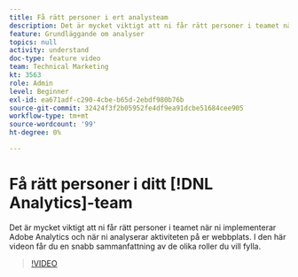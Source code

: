 ```yaml
---
title: Få rätt personer i ert analysteam
description: Det är mycket viktigt att ni får rätt personer i teamet när ni implementerar Adobe Analytics och när ni analyserar aktiviteten på er webbplats. I den här videon får du en snabb sammanfattning av de olika roller du vill fylla.
feature: Grundläggande om analyser
topics: null
activity: understand
doc-type: feature video
team: Technical Marketing
kt: 3563
role: Admin
level: Beginner
exl-id: ea671adf-c290-4cbe-b65d-2ebdf980b76b
source-git-commit: 32424f3f2b05952fe4df9ea91dcbe51684cee905
workflow-type: tm+mt
source-wordcount: '99'
ht-degree: 0%

---
```


# Få rätt personer i ditt [!DNL Analytics]-team

Det är mycket viktigt att ni får rätt personer i teamet när ni implementerar Adobe Analytics och när ni analyserar aktiviteten på er webbplats. I den här videon får du en snabb sammanfattning av de olika roller du vill fylla.

>[!VIDEO](https://video.tv.adobe.com/v/28756/?quality=12)
